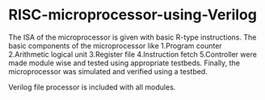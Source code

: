 # RISC-microprocessor-using-Verilog

The ISA of the microprocessor is given with basic R-type
instructions. The basic components of the microprocessor like 
1.Program counter
2.Arithmetic logical unit
3.Register file 
4.Instruction fetch
5.Controller were made module wise and tested using appropriate testbeds.
Finally, the microprocessor was simulated and verified using a testbed.

Verilog file processor is included with all modules. 
